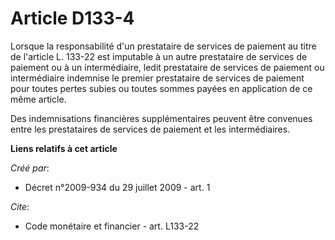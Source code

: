 # Article D133-4

Lorsque la responsabilité d'un prestataire de services de paiement au titre de l'article L. 133-22 est imputable à un autre
prestataire de services de paiement ou à un intermédiaire, ledit prestataire de services de paiement ou intermédiaire
indemnise le premier prestataire de services de paiement pour toutes pertes subies ou toutes sommes payées en application de
ce même article.

Des indemnisations financières supplémentaires peuvent être convenues entre les prestataires de services de paiement et les
intermédiaires.

**Liens relatifs à cet article**

_Créé par_:

  - Décret n°2009-934 du 29 juillet 2009 - art. 1

_Cite_:

  - Code monétaire et financier - art. L133-22

